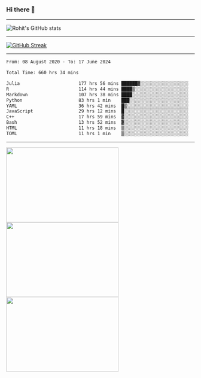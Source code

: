 ### Hi there 👋

<hr/>

![Rohit's GitHub stats](https://github-readme-stats.vercel.app/api?username=RohitRathore1&show_icons=true&theme=transparent)

<hr/>

[![GitHub Streak](http://github-readme-streak-stats.herokuapp.com?user=RohitRathore1&theme=dark&mode=weekly)](https://git.io/streak-stats)

<hr/>

<!--START_SECTION:waka-->

```txt
From: 08 August 2020 - To: 17 June 2024

Total Time: 660 hrs 34 mins

Julia                      177 hrs 56 mins ██████▓░░░░░░░░░░░░░░░░░░   26.94 %
R                          114 hrs 44 mins ████▒░░░░░░░░░░░░░░░░░░░░   17.37 %
Markdown                   107 hrs 38 mins ████░░░░░░░░░░░░░░░░░░░░░   16.30 %
Python                     83 hrs 1 min    ███░░░░░░░░░░░░░░░░░░░░░░   12.57 %
YAML                       36 hrs 42 mins  █▒░░░░░░░░░░░░░░░░░░░░░░░   05.56 %
JavaScript                 29 hrs 12 mins  █░░░░░░░░░░░░░░░░░░░░░░░░   04.42 %
C++                        17 hrs 59 mins  ▓░░░░░░░░░░░░░░░░░░░░░░░░   02.72 %
Bash                       13 hrs 52 mins  ▓░░░░░░░░░░░░░░░░░░░░░░░░   02.10 %
HTML                       11 hrs 18 mins  ▒░░░░░░░░░░░░░░░░░░░░░░░░   01.71 %
TOML                       11 hrs 1 min    ▒░░░░░░░░░░░░░░░░░░░░░░░░   01.67 %
```

<!--END_SECTION:waka-->

<hr/>

<p>
  <img src="https://wakatime.com/share/@TeAmp0is0N/0205e68a-e5ed-48bf-b870-3c94c1fa77d3.svg" width="300" height="200">
  <img src="https://wakatime.com/share/@TeAmp0is0N/3935ee43-08a3-493e-8b95-60c1f9204b15.svg" width="300" height="200">
  <img src="https://wakatime.com/share/@TeAmp0is0N/8717aacc-7340-44e0-abb1-987dc9823fcd.svg" width="300" height="200">
</p>





